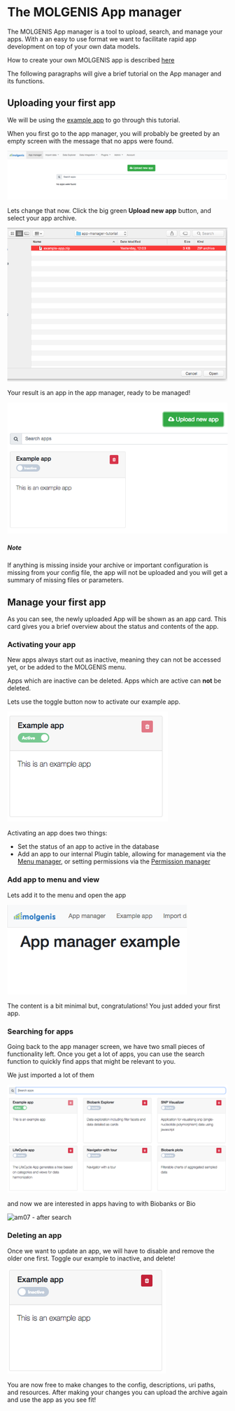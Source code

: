 # The MOLGENIS App manager
The MOLGENIS App manager is a tool to upload, search, and manage your apps. With a an easy to use format we want
to facilitate rapid app development on top of your own data models. 

How to create your own MOLGENIS app is described [here](../developer_documentation/app-development.md)

The following paragraphs will give a brief tutorial on the App manager and its functions.

## Uploading your first app
We will be using the [example app](../data/example-app.zip) to go through this tutorial.

When you first go to the app manager, you will probably be greeted by an empty screen with the message that no apps were found.

![am01 - empty screen](../images/app-manager/am01-empty-screen.png?raw=true, "am01-empty-screen")

Lets change that now. Click the big green __Upload new app__ button, and select your app archive.

![am02 - upload file](../images/app-manager/am02-upload-file.png?raw=true, "am02-upload-file")

Your result is an app in the app manager, ready to be managed!

![am03 - after upload](../images/app-manager/am03-after-upload.png?raw=true, "am03-after-upload")

##### Note
If anything is missing inside your archive or important configuration is missing from your config file, 
the app will not be uploaded and you will get a summary of missing files or parameters.

## Manage your first app
As you can see, the newly uploaded App will be shown as an app card. 
This card gives you a brief overview about the status and contents of the app.

### Activating your app
New apps always start out as inactive, meaning they can not be accessed yet, or be added to the MOLGENIS menu.

Apps which are inactive can be deleted. Apps which are active can __not__ be deleted.

Lets use the toggle button now to activate our example app.

![am04 - after activate](../images/app-manager/am04-after-activate.png?raw=true, "am04-after-activate")

Activating an app does two things:
* Set the status of an app to active in the database
* Add an app to our internal Plugin table, allowing for management via the [Menu manager](./guide-customize.md), or setting permissions via the [Permission manager](./guide-admin.md#permissions)

### Add app to menu and view
Lets add it to the menu and open the app

![am05 - open app](../images/app-manager/am05-open-app.png?raw=true, "am05-open-app")

The content is a bit minimal but, congratulations! You just added your first app.

### Searching for apps
Going back to the app manager screen, we have two small pieces of functionality left. 
Once you get a lot of apps, you can use the search function to quickly find apps that might be relevant to you.

We just imported a lot of them 

![am06 - before search](../images/app-manager/am06-before-search.png?raw=true, "am06-before-search")

and now we are interested in apps having to with Biobanks or Bio

![am07 - after search](../images/app-manager/am07-before-search.png?raw=true, "am07-before-search")


### Deleting an app
Once we want to update an app, we will have to disable and remove the older one first.
Toggle our example to inactive, and delete!

![am08 - delete app](../images/app-manager/am08-delete-app.png?raw=true, "am07-delete-app")

You are now free to make changes to the config, descriptions, uri paths, and resources.
After making your changes you can upload the archive again and use the app as you see fit!